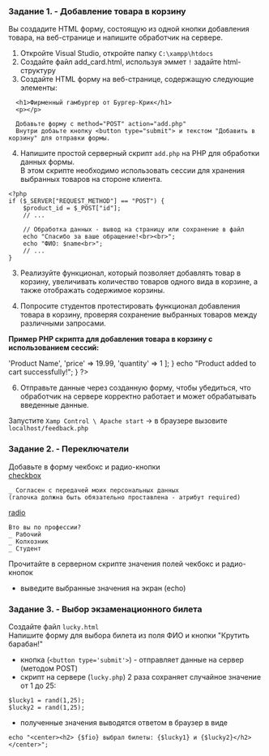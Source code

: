 ### Задание 1. - Добавление товара в корзину

Вы создадите HTML форму, состоящую из одной кнопки добавления товара, на веб-странице и напишите обработчик на сервере.  

1. Откройте Visual Studio, откройте папку `C:\xampp\htdocs`
2. Создайте файл add_card.html, используя эммет `!` задайте html-структуру 
3. Создайте HTML форму на веб-странице, содержащую следующие элементы:
```
  <h1>Фирменный гамбургер от Бургер-Крик</h1>
  <p></p>

  Добавьте форму с method="POST" action="add.php"
  Внутри добаьте кнопку <button type="submit"> и текстом "Добавить в корзину" для отправки формы.
```
4. Напишите простой серверный скрипт `add.php` на PHP для обработки данных формы.  
В этом скрипте необходимо использовать сессии для хранения выбранных товаров на стороне клиента.
```
<?php
if ($_SERVER["REQUEST_METHOD"] == "POST") {
    $product_id = $_POST["id"];
    // ...

    // Обработка данных - вывод на страницу или сохранение в файл
    echo "Спасибо за ваше обращение!<br><br>";
    echo "ФИО: $name<br>";
    // ...
}
```



3. Реализуйте функционал, который позволяет добавлять товар в корзину, увеличивать количество товаров одного вида в корзине, а также отображать содержимое корзины.

4. Попросите студентов протестировать функционал добавления товара в корзину, проверяя сохранение выбранных товаров между различными запросами.

**Пример PHP скрипта для добавления товара в корзину с использованием сессий:**

<?php
session_start();

if (isset($_POST['product_id'])) {
    $product_id = $_POST['product_id'];

    if (!isset($_SESSION['cart'])) {
        $_SESSION['cart'] = [];
    }

    if (isset($_SESSION['cart'][$product_id])) {
        $_SESSION['cart'][$product_id]['quantity']++;
    } else {
        $_SESSION['cart'][$product_id] = [
            'name' => 'Product Name',
            'price' => 19.99,
            'quantity' => 1
        ];
    }

    echo "Product added to cart successfully!";
}
?>






6. Отправьте данные через созданную форму, чтобы убедиться, что обработчик на сервере
корректно работает и может обрабатывать введенные данные.  

Запустите `Xamp Control \ Apache start` -> в браузере вызовите `localhost/feedback.php`

### Задание 2. - Переключатели

Добавьте в форму чекбокс и радио-кнопки  
[checkbox](https://developer.mozilla.org/en-US/docs/Web/HTML/Element/input/checkbox)  
```
_ Согласен с передачей моих персональных данных
(галочка должна быть обязательно проставлена - атрибут required)
```
[radio](https://developer.mozilla.org/en-US/docs/Web/HTML/Element/input/radio)  
```
Вто вы по профессии?
_ Рабочий
_ Колхозник
_ Студент
```
Прочитайте в серверном скрипте значения полей чекбокс и радио-кнопок  
- выведите выбранные значения на экран (echo)

### Задание 3. - Выбор экзаменационного билета

Создайте файл `lucky.html`  
Напишите форму для выбора билета из поля ФИО и кнопки "Крутить барабан!"  
- кнопка (`<button type='submit'>`) - отправляет данные на сервер (методом POST)  
- скрипт на сервере (`lucky.php`) 2 раза сохраняет случайное значение от 1 до 25:
```
$lucky1 = rand(1,25);
$lucky2 = rand(1,25);
```
- полученные значения выводятся ответом в браузер в виде
```
echo "<center><h2> {$fio} выбрал билеты: {$lucky1} и {$lucky2}</h2></center>";
```

